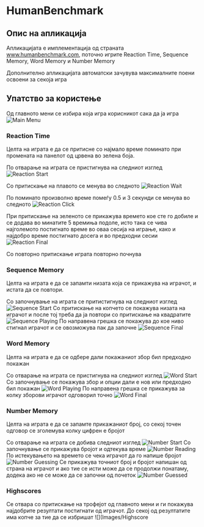 ﻿# HumanBenchmark

## Опис на апликација
Апликацијата е имплементација од страната www.humanbenchmark.com, поточно игрите Reaction Time, Sequence Memory, Word Memory и Number Memory

Дополнително апликацијата автоматски зачувува максималните поени освоени за секоја игра

## Упатство за користење

Од главното мени се избира која игра корисникот сака да ја игра
![Main Menu](Images/Main_Menu.png)

### Reaction Time

Целта на играта е да се притисне со најмало време поминато при промената на панелот од црвена во зелена боја.

По отварање на играта се пристигнува на следниот изглед
![Reaction Start](Images/Reaction_Start.png)

Со притискање на плавото се менува во следното
![Reaction Wait](Images/Reaction_Wait.png)

По поминато произволно време помеѓу 0.5 и 3 секунди се менува во следното
![Reaction Click](Images/Reaction_Click.png)

При притискање на зеленото се прикажува времето кое сте го добиле и се додава во минатите 5 времиња подоле, исто така се чива најголемото постигнато време во оваа сесија на играње, како и најдобро време постигнато досега и во предходни сесии
![Reaction Final](Images/Reaction_Final.png)

Со повторно притискање играта повторно почнува

### Sequence Memory
Целта на играта е да се запамти низата која се прикажува на играчот, и истата да се повтори.

Со започнување на играта се притистигнува на следниот изглед
![Sequence Start](Images/Sequence_Start.png)
Со притискање на копчето се покажува низата на играчот и после тој треба да ја повтори со притискање на квадратите
![Sequence Playing](Images/Sequence_Playing.png)
По направена грешка се покажува до кое ниво стигнал играчот и се овозможува пак да започне
![Sequence Final](Images/Sequence_Final.png)

### Word Memory
Целта на играта е да се одбере дали покажаниот збор бил предходно покажан

Со отварање на играта се пристигнува на следниот изглед
![Word Start](Images/Word_Start.png)
Со започнување се покажува збор и опции дали е нов или предходно бил покажан
![Word Playing](Images/Word_Playing.png)
По направена грешка се прикажува за колку зборови играчот одговорил точно
![Word Final](Images/Word_Final.png)

### Number Memory
Целта на играта е да се запамте прикажаниот број, со секој точен одговор се зголемува колку цифрен е бројот

Со отварање на играта се добива следниот изглед
![Number Start](Images/Number_Start.png)
Со започнување се прикажува бројот и одтекува време
![Number Reading](Images/Number_Reading.png)
По истекувањето на времето се чека играчот да го напише бројот
![Number Guessing](Images/Number_Guessing.png)
Се прикажува точниот број и бројот напишан од страна на играчот и ако тие се исти може да се продолжи понатаму, додека ако не се може да се започни од почеток
![Number Guessed](Images/Number_Guessed.png)

### Highscores
Се отвара со притискање на трофејот од главното мени и ги покажува најдобрите резултати постигнати од играчот.
До секој од резултатите има копче за тие да се избришат
![](Images/Highscore
